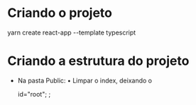 # Criando o projeto

yarn create react-app <nome do projeto> --template typescript

# Criando a estrutura do projeto

- Na pasta Public:
  • Limpar o index, deixando o <div> id="root"; <noscript>; <title>.
  • Apagar o resto.

- Na pasta src:
  • deixar apenas index.tsx; App.tsx; react-app-env.d.ts.

  - No index.tsx:
    • Deixar apenas os imports de react; react-dom e {App}. Deixar também o const root com o render <App />.
  - No App.tsx
    • Deixar apenas a export function App com o retorno da <div>

- No package.json:
  • Colocar os @types e o typescript como dependencia de desenvolvimento ("devDependencies").

# Criando componentes

- Funcional Component (function)
- Class Component (class), deixando de lado ao primeiro momento

# Conceitos do App e seus componentes

- O <App/> será onde será renderizado todos os componentes
- Sempre terá que importar os componentes com o nome (primeira letra maiúscula) seguido de from e seu caminho relativo.
- Todos a serem exportados(componentes) vão precisar deum export default nas functions de cada componente.

